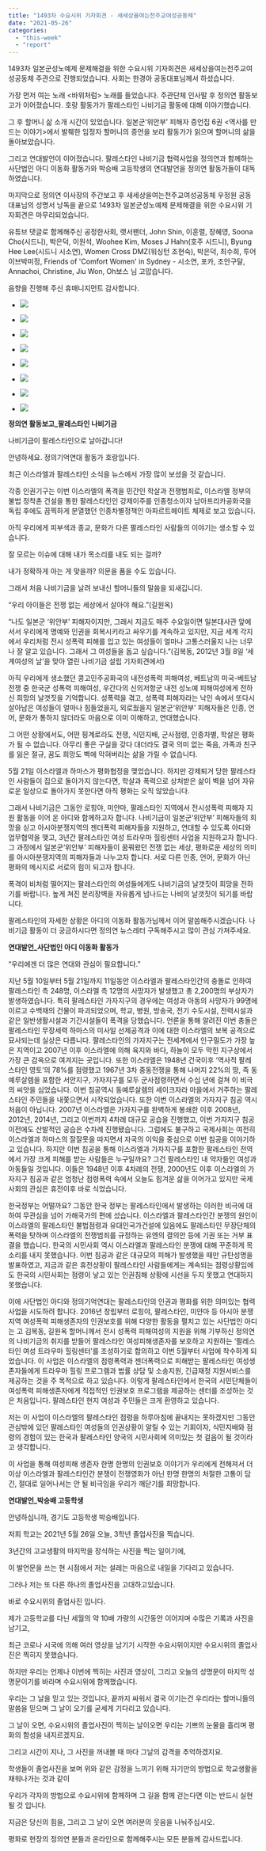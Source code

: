 ```yaml
---
title: "1493차 수요시위 기자회견 - 새세상을여는천주교여성공동체"
date: "2021-05-26"
categories: 
  - "this-week"
  - "report"
---
```


1493차 일본군성노예제 문제해결을 위한 수요시위 기자회견은 새세상을여는천주교여성공동체 주관으로 진행되었습니다. 사회는 한경아 공동대표님께서 하셨습니다.

가장 먼저 여는 노래 <바위처럼> 노래를 들었습니다. 주관단체 인사말 후 정의연 활동보고가 이어졌습니다. 호랑 활동가가 팔레스타인 나비기금 활동에 대해 이야기했습니다.

그 후 할머니 삶 소개 시간이 있었습니다. 일본군‘위안부’ 피해자 증언집 6권 <역사를 만드는 이야기>에서 발췌한 임정자 할머니의 증언을 보리 활동가가 읽으며 할머니의 삶을 돌아보았습니다.

그리고 연대발언이 이어졌습니다. 팔레스타인 나비기금 협력사업을 정의연과 함께하는 사단법인 아디 이동화 활동가와 박승배 고등학생의 연대발언을 정의연 활동가들이 대독하였습니다.

마지막으로 정의연 이사장의 주간보고 후 새세상을여는천주교여성공동체 우정원 공동대표님의 성명서 낭독을 끝으로 1493차 일본군성노예제 문제해결을 위한 수요시위 기자회견은 마무리되었습니다.

유튜브 댓글로 함께해주신 공정한사회, 랫서팬더, John Shin, 이훈렬, 장혜영, Soona Cho(​시드니), 박은덕, 이원석, Woohee Kim, Moses J Hahn(호주 시드니), Byung Hee Lee(시드니 시소연), Women Cross DMZ(워싱턴 조현숙), 박은덕, 최수희, 투어이브박미정, Friends of 'Comfort Women' in Sydney - 시소연, 포카, 조안구달, Annachoi, Christine, Jiu Won, Oh보스 님 고맙습니다.

음향을 진행해 주신 휴매니지먼트 감사합니다.

- ![](https://womenandwar.net/kr/wp-content/uploads/2021/05/크기변환IMG_7735.jpg)
    
- ![](https://womenandwar.net/kr/wp-content/uploads/2021/05/크기변환IMG_7738.jpg)
    
- ![](https://womenandwar.net/kr/wp-content/uploads/2021/05/크기변환IMG_7761.jpg)
    
- ![](https://womenandwar.net/kr/wp-content/uploads/2021/05/크기변환IMG_7782.jpg)
    
- ![](https://womenandwar.net/kr/wp-content/uploads/2021/05/크기변환IMG_7800.jpg)
    
- ![](https://womenandwar.net/kr/wp-content/uploads/2021/05/크기변환IMG_7803.jpg)
    
- ![](https://womenandwar.net/kr/wp-content/uploads/2021/05/크기변환IMG_7828.jpg)
    
- ![](https://womenandwar.net/kr/wp-content/uploads/2021/05/크기변환IMG_7834.jpg)
    

**정의연 활동보고\_팔레스타인 나비기금**

나비기금이 팔레스타인으로 날아갑니다!

안녕하세요. 정의기억연대 활동가 호랑입니다.

최근 이스라엘과 팔레스타인 소식을 뉴스에서 가장 많이 보셨을 것 같습니다.

각종 인권기구는 이번 이스라엘의 폭격을 민간인 학살과 전쟁범죄로, 이스라엘 정부의 불법 정착촌 건설을 통한 팔레스타인인 강제이주를 인종청소이자 남아프리카공화국을 독립 후에도 끔찍하게 분열했던 인종차별정책인 아파르트헤이트 체제로 보고 있습니다.

아직 우리에게 피부색과 종교, 문화가 다른 팔레스타인 사람들의 이야기는 생소할 수 있습니다.

잘 모르는 이슈에 대해 내가 목소리를 내도 되는 걸까?

내가 정확하게 아는 게 맞을까? 의문을 품을 수도 있습니다.

그래서 처음 나비기금을 날려 보내신 할머니들의 말씀을 되새깁니다.

“우리 아이들은 전쟁 없는 세상에서 살아야 해요.”(길원옥)

“나도 일본군 ‘위안부’ 피해자이지만, 그래서 지금도 매주 수요일이면 일본대사관 앞에 서서 우리에게 명예와 인권을 회복시키라고 싸우기를 계속하고 있지만, 지금 세계 각지에서 우리처럼 전시 성폭력 피해를 입고 있는 여성들이 얼마나 고통스러울지 나는 너무나 잘 알고 있습니다. 그래서 그 여성들을 돕고 싶습니다.”(김복동, 2012년 3월 8일 ‘세계여성의 날’을 맞아 열린 나비기금 설립 기자회견에서)

아직 우리에게 생소했던 콩고민주공화국의 내전성폭력 피해여성, 베트남의 미국-베트남 전쟁 중 한국군 성폭력 피해여성, 우간다의 신의저항군 내전 성노예 피해여성에게 전하신 희망의 날갯짓을 기억합니다. 성폭력을 겪고, 성폭력 피해자라는 낙인 속에서 또다시 살아남은 여성들이 얼마나 힘들었을지, 외로웠을지 일본군‘위안부’ 피해자들은 인종, 언어, 문화가 통하지 않더라도 마음으로 이미 이해하고, 연대했습니다.

그 어떤 상황에서도, 어떤 핑계로라도 전쟁, 식민지배, 군사점령, 인종차별, 학살은 평화가 될 수 없습니다. 아무리 좋은 구실을 갖다 대더라도 결국 의미 없는 죽음, 가족과 친구를 잃은 절규, 꿈도 희망도 벽에 막혀버리는 삶을 가릴 수 없습니다.

5월 21일 이스라엘과 하마스가 평화협정을 맺었습니다. 하지만 강제퇴거 당한 팔레스타인 사람들이 집으로 돌아가지 않는다면, 학살과 폭력으로 상처받은 삶이 벽을 넘어 자유로운 일상으로 돌아가지 못한다면 아직 평화는 오직 않았습니다.

그래서 나비기금은 그동안 로힝야, 미얀마, 팔레스타인 지역에서 전시성폭력 피해자 지원 활동을 이어 온 아디와 함께하고자 합니다. 나비기금이 일본군‘위안부’ 피해자들의 희망을 싣고 아시아분쟁지역의 젠더폭력 피해자들을 지원하고, 연대할 수 있도록 아디와 업무협약을 맺고, 3년간 팔레스타인 여성 트라우마 힐링센터 사업을 지원하고자 합니다. 그 과정에서 일본군‘위안부’ 피해자들이 꿈꿔왔던 전쟁 없는 세상, 평화로운 세상의 의미를 아시아분쟁지역의 피해자들과 나누고자 합니다. 서로 다른 인종, 언어, 문화가 아닌 평화의 메시지로 서로의 힘이 되고자 합니다.

폭격이 비처럼 떨어지는 팔레스타인의 여성들에게도 나비기금의 날갯짓이 희망을 전하기를 바랍니다. 높게 쳐진 분리장벽을 자유롭게 넘나드는 나비의 날갯짓이 되기를 바랍니다.

팔레스타인의 자세한 상황은 아디의 이동화 활동가님께서 이어 말씀해주시겠습니다. 나비기금 활동이 더 궁금하시다면 정의연 뉴스레터 구독해주시고 많이 관심 가져주세요.

**연대발언\_사단법인 아디 이동화 활동가**

“우리에겐 더 많은 연대와 관심이 필요합니다.”

지난 5월 10일부터 5월 21일까지 11일동안 이스라엘과 팔레스타인간의 충돌로 인하여 팔레스타인 측 248명, 이스라엘 측 12명의 사망자가 발생했고 총 2,200명의 부상자가 발생하였습니다. 특히 팔레스타인 가자지구의 경우에는 여성과 아동의 사망자가 99명에 이르고 수백채의 건물이 파괴되었으며, 학교, 병원, 방송국, 전기 수도시설, 전력시설과 같은 일반생활시설과 기간시설들이 폭격을 당했습니다. 언론을 통해 알려진 이번 충돌은 팔레스타인 무장세력 하마스의 미사일 선제공격과 이에 대한 이스라엘의 보복 공격으로 묘사되는데 실상은 다릅니다. 팔레스타인의 가자지구는 전세계에서 인구밀도가 가장 높은 지역이고 2007년 이후 이스라엘에 의해 육지와 바다, 하늘이 모두 막힌 지구상에서 가장 큰 감옥으로 여겨지는 곳입니다. 또한 이스라엘은 1948년 건국이후 ‘역사적 팔레스타인 영토’의 78%를 점령했고 1967년 3차 중동전쟁을 통해 나머지 22%의 땅, 즉 동예루살렘을 포함한 서안지구, 가자지구를 모두 군사점령하면서 수십 년에 걸쳐 이 비극의 씨앗을 심었습니다. 이번 침공역시 동예루살렘의 세이크자라 마을에서 거주하는 팔레스타인 주민들을 내쫓으면서 시작되었습니다. 또한 이번 이스라엘의 가자지구 침공 역시 처음이 아닙니다. 2007년 이스라엘은 가자지구를 완벽하게 봉쇄한 이후 2008년, 2012년, 2014년, 그리고 이번까지 4차례 대규모 공습을 진행했고, 이번 가자지구 침공이전에도 산발적인 공습은 수차례 진행됐습니다. 그럼에도 불구하고 국제사회는 여전히 이스라엘과 하마스의 잘잘못을 따지면서 자국의 이익을 중심으로 이번 침공을 이야기하고 있습니다. 하지만 이번 침공을 통해 이스라엘과 가자지구를 포함한 팔레스타인 전역에서 가장 크게 피해를 받는 사람들은 누구일까요? 그건 팔레스타인 내 약자들인 여성과 아동들일 것입니다. 이들은 1948년 이후 4차례의 전쟁, 2000년도 이후 이스라엘의 가자지구 침공과 같은 엄청난 점령폭력 속에서 오늘도 힘겨운 삶을 이어가고 있지만 국제사회의 관심은 휴전이후 바로 식었습니다.

한국정부는 어떨까요? 그동안 한국 정부는 팔레스타인에서 발생하는 이러한 비극에 대하여 무관심을 넘어 가해국가의 편에 섰습니다. 이스라엘과 팔레스타인간 분쟁의 원인이 이스라엘의 팔레스타인 불법점령과 유대인국가건설에 있음에도 팔레스타인 무장단체의 폭력을 탓하며 이스라엘의 전쟁범죄를 규정하는 유엔의 결의안 등에 기권 또는 거부 표결을 했습니다. 한국의 시민사회 역시 이스라엘과 팔레스타인 분쟁에 대해 꾸준하게 목소리를 내지 못했습니다. 이번 침공과 같은 대규모의 피해가 발생했을 때만 규탄성명을 발표하였고, 지금과 같은 휴전상황이 팔레스타인 사람들에게는 계속되는 점령상황임에도 한국의 시민사회는 점령이 낳고 있는 인권침해 상황에 시선을 두지 못했고 연대하지 못했습니다.

이에 사단법인 아디와 정의기억연대는 팔레스타인의 인권과 평화를 위한 의미있는 협력사업을 시도하려 합니다. 2016년 창립부터 로힝야, 팔레스타인, 미얀마 등 아시아 분쟁지역 여성폭력 피해생존자의 인권보호를 위해 다양한 활동을 펼치고 있는 사단법인 아디는 고 김복동, 길원옥 할머니께서 전시 성폭력 피해여성의 지원을 위해 기부하신 정의연의 나비기금의 취지를 받들어 팔레스타인 여성피해생존자를 보호하고 지원하는 ‘팔레스타인 여성 트라우마 힐링센터’를 조성하기로 합의하고 이번 5월부터 사업에 착수하게 되었습니다. 이 사업은 이스라엘의 점령폭력과 젠더폭력으로 피해받는 팔레스타인 여성생존자들에게 트라우마 힐링 프로그램과 법률 상담 및 소송지원, 긴급재정 지원서비스를 제공하는 것을 주 목적으로 하고 있습니다. 이렇게 팔레스타인에서 한국의 시민단체들이 여성폭력 피해생존자에게 직접적인 인권보호 프로그램을 제공하는 센터를 조성하는 것은 처음입니다. 팔레스타인 현지 여성과 주민들은 크게 환영하고 있습니다.

저는 이 사업이 이스라엘의 팔레스타인 점령을 하루아침에 끝내지는 못하겠지만 그동안 관심밖에 있던 팔레스타인 여성들의 인권상황이 알릴 수 있는 기회이자, 식민지배와 점령의 경험이 있는 한국과 팔레스타인 양국의 시민사회에 의미있는 첫 걸음이 될 것이라고 생각합니다.

이 사업을 통해 여성피해 생존자 한명 한명의 인권보호 이야기가 우리에게 전해져서 더이상 이스라엘과 팔레스타인간 분쟁이 전쟁영화가 아닌 한명 한명의 처절한 고통이 담긴, 절대로 일어나서는 안 될 비극임을 우리가 깨닫기를 희망합니다.

**연대발언\_박승배 고등학생**

안녕하십니까, 경기도 고등학생 박승배입니다.

저희 학교는 2021년 5월 26일 오늘, 3학년 졸업사진을 찍습니다.

3년간의 고교생활의 마지막을 장식하는 사진을 찍는 일이기에,

이 발언문을 쓰는 현 시점에서 저는 설레는 마음으로 내일을 기다리고 있습니다.

그러나 저는 또 다른 하나의 졸업사진을 고대하고있습니다.

바로 수요시위의 졸업사진 입니다.

제가 고등학교를 다닌 세월의 약 10배 가량의 시간동안 이어지며 수많은 기록과 사진을 남기고,

최근 코로나 시국에 의해 여러 영상을 남기기 시작한 수요시위이지만 수요시위의 졸업사진은 찍히지 못했습니다.

하지만 우리는 언제나 이번에 찍히는 사진과 영상이, 그리고 오늘의 성명문이 마지막 성명문이기를 바라며 수요시위에 함께했습니다.

우리는 그 날을 믿고 있는 것입니다, 끝까지 싸워서 결국 이기는건 우리라는 할머니들의 말씀을 믿으며 그 날이 오기를 굳세게 기다리고 있습니다.

그 날이 오면, 수요시위의 졸업사진이 찍히는 날이오면 우리는 기쁘의 눈물을 흘리며 평화의 함성을 내지르겠지요.

그리고 시간이 지나, 그 사진을 꺼내볼 때 마다 그날의 감격을 추억하겠지요.

학생들이 졸업사진을 보며 위와 같은 감정을 느끼기 위해 자기만의 방법으로 학교생활을 채워나가는 것과 같이

우리가 각자의 방법으로 수요시위에 함께하며 그 길을 함께 걷는다면 이는 반드시 실현될 것 입니다.

지금은 당신의 힘을, 그리고 그 날이 오면 여러분의 웃음을 나눠주십시오.

평화로 현장의 정의연 분들과 온라인으로 함께해주시는 모든 분들께 감사드립니다.

